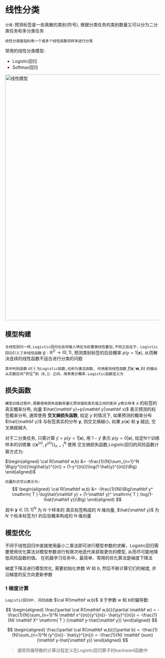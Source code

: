 # 线性分类

`分类:`预测标签是一些离散的类别(符号), 根据分类任务的类别数量又可以分为二分类任务和多分类任务

`线性分类是指利用一个或多个线性函数将样本进行分类`

常用的线性分类模型:
- Logistic回归
- Softmax回归

<div>
    <img src="https://camo.githubusercontent.com/fcc3fe3fc86a956abf938c3bba67bd0e1cded8364035351539e94dbeb656eff1/68747470733a2f2f61692d73747564696f2d7374617469632d6f6e6c696e652e63646e2e626365626f732e636f6d2f37393763643238356662623134313132393434333738393731646466343032613761376633643866646334313436316562643433373362333737306133623436" alt="线性模型" width="800">
</div>

## 模型构建
`与线性回归一样,Logistic回归也会将输入特征与权重做线性叠加,不同之处在于，Logistic回归引入了非线性函数` $g:\mathbb{R}^D \rightarrow (0,1)$, 预测类别标签的后验概率 $p(y=1|\mathbf x)$, 从而解决连续的线性函数不适合进行分类的问题


`其中判别函数` $\sigma(\cdot)$ `为Logistic函数,也称为激活函数, 作用是将线性函数` $f(\mathbf x;\mathbf w,b)$ `的输出从实数区间“挤压”到（0,1）之间，用来表示概率.Logistic函数定义为`

## 损失函数
`模型训练过程中,需要使用损失函数来量化预测值和真实值之间的差异` $y$`表示样本` $x$ 的标签的真实概率分布, 向量 $\hat{\mathbf y}=p(\mathbf y|\mathbf x)$ 表示预测的标签概率分布, 通常使用 **交叉熵损失函数**, 给定 $y$ 的情况下, 如果预测的概率分布 $\hat{\mathbf y}$ 与标签真实的分布 $\mathbf y$, 则交叉熵越小, 如果 $p(\mathbf x)$ 和 $\mathbf y$ 越远, 交叉熵就越大.

对于二分类任务, 只需计算 $\hat{y}=p(y=1|\mathbf x)$, 用 $1-\hat{y}$ 表示 $p(y=0|\mathbf x)$, 给定N个训练样本的训练集 $\{(\mathbf x^{(n)},y^{(n)})\} ^N_{n=1}$ 使用 交叉熵损失函数,Logistic回归的风险函数计算方式为:

$\begin{aligned}
\cal R(\mathbf w,b) &= -\frac{1}{N}\sum_{n=1}^N \Big(y^{(n)}\log\hat{y}^{(n)} + (1-y^{(n)})\log(1-\hat{y}^{(n)})\Big)
\end{aligned}$

`向量形式可以表示为:`
$$
\begin{aligned}
\cal R(\mathbf w,b) &= -\frac{1}{N}\Big(\mathbf y^ \mathrm{ T }  \log\hat{\mathbf y} + (1-\mathbf y)^ \mathrm{ T } \log(1-\hat{\mathbf y})\Big)
\end{aligned}
$$

其中 $\mathbf y\in [0,1]^N$ 为 $N$ 个样本的 真实标签构成的 $N$ 维向量, $\hat{\mathbf y}$ 为 $N$ 个标本标签为1 的后验概率构成的 $N$ 维向量

## 模型优化

不同于线性回归中直接使用最小二乘法即可进行模型参数的求解，Logistic回归需要使用优化算法对模型参数进行有限次地迭代来获取更优的模型, 从而尽可能地降低风险函数的值。 在机器学习任务中，最简单、常用的优化算法是梯度下降法

梯度下降法进行模型优化, 需要初始化参数 $W$ 和 $b$, 然后不断计算它们的梯度, 并沿梯度的反方向更新参数

### 1 梯度计算
`Logistic回归中, 风险函数` $\cal R(\mathbf w,b)$ 关于参数 $w$ 和 $b$的偏导数:

$$
\begin{aligned}
\frac{\partial \cal R(\mathbf w,b)}{\partial \mathbf w} = -\frac{1}{N}\sum_{n=1}^N \mathbf x^{(n)}(y^{(n)}- \hat{y}^{(n)}) = -\frac{1}{N} \mathbf X^ \mathrm{ T }  (\mathbf y-\hat{\mathbf y})
\end{aligned}
$$

$$
\begin{aligned}
\frac{\partial \cal R(\mathbf w,b)}{\partial b} = -\frac{1}{N}\sum_{n=1}^N (y^{(n)}- \hat{y}^{(n)}) = -\frac{1}{N} \mathbf {sum}(\mathbf y-\hat{\mathbf y})
\end{aligned}
$$

> 通常将偏导数的计算过程定义在Logistic回归算子的backward函数中